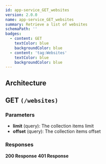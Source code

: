 ```yaml
---
id: app-service_GET_websites
version: 2.0.0
name: app-service_GET_websites
summary: Retrieve a list of websites
schemaPath: ''
badges:
  - content: GET
    textColor: blue
    backgroundColor: blue
  - content: 'tag:Websites'
    textColor: blue
    backgroundColor: blue
---
```

## Architecture
<NodeGraph />



## GET `(/websites)`

### Parameters
- **limit** (query): The collection items limit
- **offset** (query): The collection items offset




### Responses
**200 Response**
<SchemaViewer file="response-200.json" maxHeight="500" id="response-200" />
      **401 Response**
<SchemaViewer file="response-401.json" maxHeight="500" id="response-401" />
